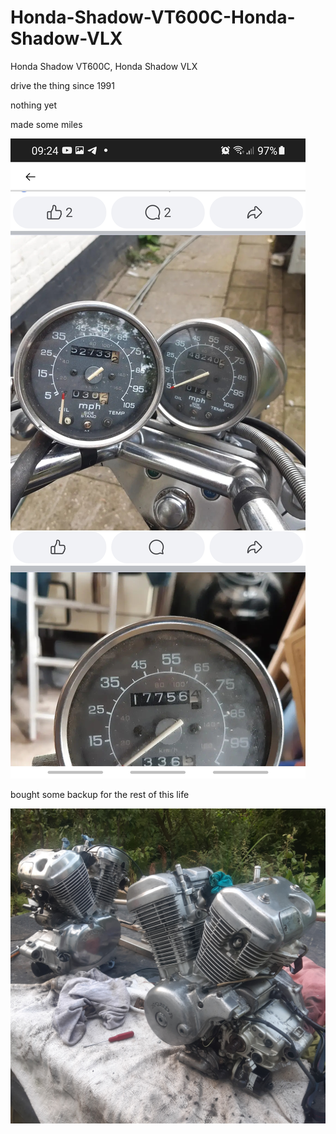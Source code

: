 # Honda-Shadow-VT600C-Honda-Shadow-VLX
Honda Shadow VT600C, Honda Shadow VLX

drive the thing since 1991

nothing yet

made some miles

<img src="https://raw.githubusercontent.com/ldijkman/Honda-Shadow-VT600C-Honda-Shadow-VLX/main/Screenshot_20240819-092437_Chrome.jpg">

bought some backup for the rest of this life

<img src="https://raw.githubusercontent.com/ldijkman/Honda-Shadow-VT600C-Honda-Shadow-VLX/main/20240817_192031.jpg">
